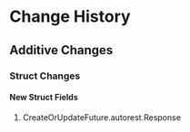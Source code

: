 # Change History

## Additive Changes

### Struct Changes

#### New Struct Fields

1. CreateOrUpdateFuture.autorest.Response
